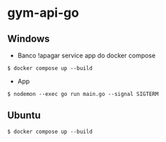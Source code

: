 # gym-api-go

## Windows

- Banco
!apagar service app do docker compose
```
$ docker compose up --build
```
- App
```
$ nodemon --exec go run main.go --signal SIGTERM
```

## Ubuntu
```
$ docker compose up --build
```